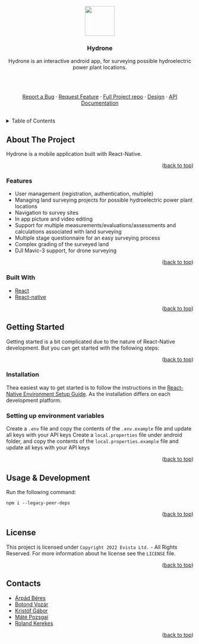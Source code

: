 <div id="top"></div>

<!-- PROJECT LOGO -->
<div align="center">
<a href="http://gitlab.dev.e-vista.hu/szabomihaly/hydrone-mobile">
<img src="http://gitlab.dev.e-vista.hu/uploads/-/system/project/avatar/1178/hydrone-logo.png" width="80" height="80">
</a>
</div>

<div align="center">

<h3 align="center">Hydrone</h3>

<p align="center">
Hydrone is an interactive android app, for surveying possible hydroelectric power plant locations.
</p>

</div>

<div align="center">

<br />
<br />

<a href="https://redmine.evista.hu/projects/vizeromu-tervezest-segito-dron-projekt/issues">Report a Bug</a>
·
<a href="https://redmine.evista.hu/projects/vizeromu-tervezest-segito-dron-projekt/issues">Request Feature</a>
·
<a href="http://gitlab.dev.e-vista.hu/szabomihaly/">Full Project repo</a>
·
<a href="https://www.figma.com/file/CrE3Xlc9ceOcLGw4sSgurj/Mobile-app">Design</a>
·
<a href="http://hydrone.staging.evista.hu/api/documentation">API Documentation</a>

</p>
</div>
<br />

<!-- TABLE OF CONTENTS -->
<details>
  <summary>Table of Contents</summary>
  <ol>
    <li>
      <a href="#about-the-project">About The Project</a>
      <ul>
        <li><a href="#features">Features</a></li>
        <li><a href="#built-with">Built With</a></li>
      </ul>
    </li>
    <li>
      <a href="#getting-started">Getting Started</a>
      <ul>
        <li><a href="#installation">Installation</a></li>
        <li><a href="#setting-up-environment-variables">Setting up environment variables</a></li>
      </ul>
    </li>
    <li>
      <a href="#usage&development">Usage & Development</a>
      <ul>
        <li><a href="#scripts">Scripts</a></li>
        <li><a href="#ci/cd">CI/CD</a></li>
      </ul>
    </li>
    <li><a href="#license">License</a></li>
    <li><a href="#contacts">Contacts</a></li>
  </ol>
</details>

<!-- ABOUT THE PROJECT -->

## About The Project

Hydrone is a mobile application built with React-Native.

<p align="right">(<a href="#top">back to top</a>)</p>

### Features

- User management (registration, authentication, multiple)
- Managing land surveying projects for possible hydroelectric power plant locations
- Navigation to survey sites
- In app picture and video editing
- Support for multiple measurements/evaluations/assessments and calculations associated with land surveying
- Multiple stage questionnaire for an easy surveying process
- Complex grading of the surveyed land
- DJI Mavic-3 support, for drone surveying

<p align="right">(<a href="#top">back to top</a>)</p>

### Built With

- [React](https://reactjs.org)
- [React-native](https://reactnative.dev)

<p align="right">(<a href="#top">back to top</a>)</p>

<!-- GETTING STARTED -->

## Getting Started

Getting started is a bit complicated due to the nature of React-Native development. But you can get started with the following steps:

<p align="right">(<a href="#top">back to top</a>)</p>

### Installation

Thea easiest way to get started is to follow the instructions in the [React-Native Environment Setup Guide](https://reactnative.dev/docs/environment-setup#development-os). As the installation differs on each development platform.

### Setting up environment variables

Create a `.env` file and copy the contents of the `.env.example` file and update all keys with your API keys
Create a `local.properties` file under android folder, and copy the contents of the `local.properties.example` file and update all keys with your API keys

<p align="right">(<a href="#top">back to top</a>)</p>

<!-- USAGE EXAMPLES -->

## Usage & Development

Run the following command:
```console 
npm i --legacy-peer-deps
``` 

<p align="right">(<a href="#top">back to top</a>)</p>

<!-- LICENSE -->

## License

This project is licensed under `Copyright 2022 Evista Ltd.` - All Rights Reserved. For more information about he license see the `LICENSE` file.

<p align="right">(<a href="#top">back to top</a>)</p>

<!-- CONTACT -->

## Contacts

- [Árpád Béres](beres.arpad@e-vista.hu)
- [Botond Vozár](vozar.botond@e-vista.hu)
- [Kristóf Gábor](gabor.kristof@evista.hu)
- [Máté Pozsgai](pozsgai.mate@evista.hu)
- [Roland Kerekes](kerekes.roland@evista.hu)

<p align="right">(<a href="#top">back to top</a>)</p>
